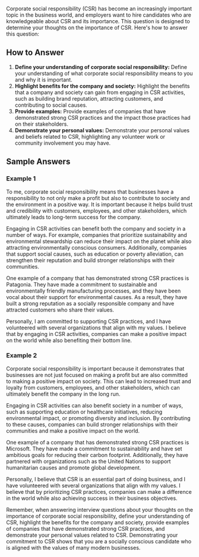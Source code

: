 
Corporate social responsibility (CSR) has become an increasingly important topic in the business world, and employers want to hire candidates who are knowledgeable about CSR and its importance. This question is designed to determine your thoughts on the importance of CSR. Here's how to answer this question:

How to Answer
-------------

1. **Define your understanding of corporate social responsibility:** Define your understanding of what corporate social responsibility means to you and why it is important.
2. **Highlight benefits for the company and society:** Highlight the benefits that a company and society can gain from engaging in CSR activities, such as building brand reputation, attracting customers, and contributing to social causes.
3. **Provide examples:** Provide examples of companies that have demonstrated strong CSR practices and the impact those practices had on their stakeholders.
4. **Demonstrate your personal values:** Demonstrate your personal values and beliefs related to CSR, highlighting any volunteer work or community involvement you may have.

Sample Answers
--------------

### Example 1

To me, corporate social responsibility means that businesses have a responsibility to not only make a profit but also to contribute to society and the environment in a positive way. It is important because it helps build trust and credibility with customers, employees, and other stakeholders, which ultimately leads to long-term success for the company.

Engaging in CSR activities can benefit both the company and society in a number of ways. For example, companies that prioritize sustainability and environmental stewardship can reduce their impact on the planet while also attracting environmentally conscious consumers. Additionally, companies that support social causes, such as education or poverty alleviation, can strengthen their reputation and build stronger relationships with their communities.

One example of a company that has demonstrated strong CSR practices is Patagonia. They have made a commitment to sustainable and environmentally friendly manufacturing processes, and they have been vocal about their support for environmental causes. As a result, they have built a strong reputation as a socially responsible company and have attracted customers who share their values.

Personally, I am committed to supporting CSR practices, and I have volunteered with several organizations that align with my values. I believe that by engaging in CSR activities, companies can make a positive impact on the world while also benefiting their bottom line.

### Example 2

Corporate social responsibility is important because it demonstrates that businesses are not just focused on making a profit but are also committed to making a positive impact on society. This can lead to increased trust and loyalty from customers, employees, and other stakeholders, which can ultimately benefit the company in the long run.

Engaging in CSR activities can also benefit society in a number of ways, such as supporting education or healthcare initiatives, reducing environmental impact, or promoting diversity and inclusion. By contributing to these causes, companies can build stronger relationships with their communities and make a positive impact on the world.

One example of a company that has demonstrated strong CSR practices is Microsoft. They have made a commitment to sustainability and have set ambitious goals for reducing their carbon footprint. Additionally, they have partnered with organizations such as the United Nations to support humanitarian causes and promote global development.

Personally, I believe that CSR is an essential part of doing business, and I have volunteered with several organizations that align with my values. I believe that by prioritizing CSR practices, companies can make a difference in the world while also achieving success in their business objectives.

Remember, when answering interview questions about your thoughts on the importance of corporate social responsibility, define your understanding of CSR, highlight the benefits for the company and society, provide examples of companies that have demonstrated strong CSR practices, and demonstrate your personal values related to CSR. Demonstrating your commitment to CSR shows that you are a socially conscious candidate who is aligned with the values of many modern businesses.
